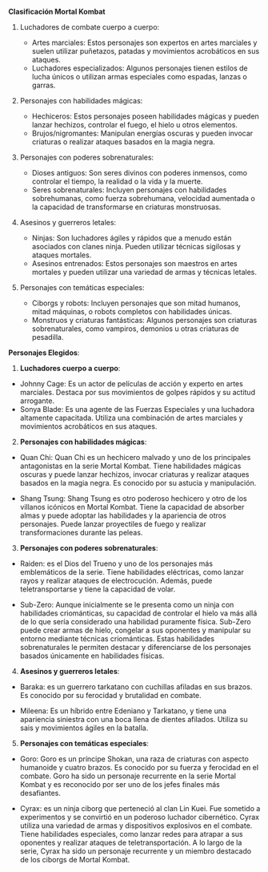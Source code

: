 **Clasificación **Mortal Kombat****

1. Luchadores de combate cuerpo a cuerpo:
   - Artes marciales: Estos personajes son expertos en artes marciales y suelen utilizar puñetazos, patadas y movimientos acrobáticos en sus ataques.
   - Luchadores especializados: Algunos personajes tienen estilos de lucha únicos o utilizan armas especiales como espadas, lanzas o garras.

2. Personajes con habilidades mágicas:
   - Hechiceros: Estos personajes poseen habilidades mágicas y pueden lanzar hechizos, controlar el fuego, el hielo u otros elementos.
   - Brujos/nigromantes: Manipulan energías oscuras y pueden invocar criaturas o realizar ataques basados en la magia negra.

3. Personajes con poderes sobrenaturales:
   - Dioses antiguos: Son seres divinos con poderes inmensos, como controlar el tiempo, la realidad o la vida y la muerte.
   - Seres sobrenaturales: Incluyen personajes con habilidades sobrehumanas, como fuerza sobrehumana, velocidad aumentada o la capacidad de transformarse en criaturas monstruosas.

4. Asesinos y guerreros letales:
   - Ninjas: Son luchadores ágiles y rápidos que a menudo están asociados con clanes ninja. Pueden utilizar técnicas sigilosas y ataques mortales.
   - Asesinos entrenados: Estos personajes son maestros en artes mortales y pueden utilizar una variedad de armas y técnicas letales.

5. Personajes con temáticas especiales:
   - Ciborgs y robots: Incluyen personajes que son mitad humanos, mitad máquinas, o robots completos con habilidades únicas.
   - Monstruos y criaturas fantásticas: Algunos personajes son criaturas sobrenaturales, como vampiros, demonios u otras criaturas de pesadilla.

**Personajes Elegidos**: 

1. __Luchadores cuerpo a cuerpo__: 
- Johnny Cage: Es un actor de películas de acción y experto en artes marciales. Destaca por sus movimientos de golpes rápidos y su actitud arrogante.
- Sonya Blade: Es una agente de las Fuerzas Especiales y una luchadora altamente capacitada. Utiliza una combinación de artes marciales y movimientos acrobáticos en sus ataques.

2. __Personajes con habilidades mágicas__:
- Quan Chi: Quan Chi es un hechicero malvado y uno de los principales antagonistas en la serie Mortal Kombat. Tiene habilidades mágicas oscuras y puede lanzar hechizos, invocar criaturas y realizar ataques basados en la magia negra. Es conocido por su astucia y manipulación.

- Shang Tsung: Shang Tsung es otro poderoso hechicero y otro de los villanos icónicos en Mortal Kombat. Tiene la capacidad de absorber almas y puede adoptar las habilidades y la apariencia de otros personajes. Puede lanzar proyectiles de fuego y realizar transformaciones durante las peleas.

3. __Personajes con poderes sobrenaturales__:
- Raiden: es el Dios del Trueno y uno de los personajes más emblemáticos de la serie. Tiene habilidades eléctricas, como lanzar rayos y realizar ataques de electrocución. Además, puede teletransportarse y tiene la capacidad de volar.

- Sub-Zero: Aunque inicialmente se le presenta como un ninja con habilidades criománticas, su capacidad de controlar el hielo va más allá de lo que sería considerado una habilidad puramente física. Sub-Zero puede crear armas de hielo, congelar a sus oponentes y manipular su entorno mediante técnicas criománticas. Estas habilidades sobrenaturales le permiten destacar y diferenciarse de los personajes basados únicamente en habilidades físicas.
4. __Asesinos y guerreros letales__:

- Baraka: es un guerrero tarkatano con cuchillas afiladas en sus brazos. Es conocido por su ferocidad y brutalidad en combate.

- Mileena: Es un híbrido entre Edeniano y Tarkatano, y tiene una apariencia siniestra con una boca llena de dientes afilados. Utiliza su sais y movimientos ágiles en la batalla.

5. __Personajes con temáticas especiales__:

- Goro: Goro es un príncipe Shokan, una raza de criaturas con aspecto humanoide y cuatro brazos. Es conocido por su fuerza y ferocidad en el combate. Goro ha sido un personaje recurrente en la serie Mortal Kombat y es reconocido por ser uno de los jefes finales más desafiantes.

- Cyrax: es un ninja ciborg que perteneció al clan Lin Kuei. Fue sometido a experimentos y se convirtió en un poderoso luchador cibernético. Cyrax utiliza una variedad de armas y dispositivos explosivos en el combate. Tiene habilidades especiales, como lanzar redes para atrapar a sus oponentes y realizar ataques de teletransportación. A lo largo de la serie, Cyrax ha sido un personaje recurrente y un miembro destacado de los ciborgs de Mortal Kombat.
